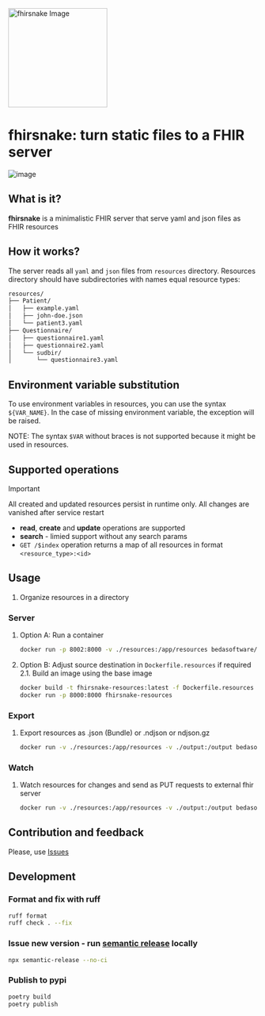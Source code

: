 <img src="https://github.com/beda-software/fhirsnake/raw/main/coral%20snake.webp" alt="fhirsnake Image" height="200">

# fhirsnake: turn static files to a FHIR server

![image](https://img.shields.io/badge/fastapi-109989?style=for-the-badge&logo=FASTAPI&logoColor=white)

## What is it?
**fhirsnake** is a minimalistic FHIR server that serve yaml and json files as FHIR resources

## How it works?
The server reads all `yaml` and `json` files from `resources` directory.
Resources directory should have subdirectories with names equal resource types:
```markdown
resources/
├── Patient/
│   ├── example.yaml
│   ├── john-doe.json
│   └── patient3.yaml
├── Questionnaire/
│   ├── questionnaire1.yaml
│   ├── questionnaire2.yaml
│   └── sudbir/
│       └── questionnaire3.yaml
```

## Environment variable substitution

To use environment variables in resources, you can use the syntax `${VAR_NAME}`.
In the case of missing environment variable, the exception will be raised.

NOTE: The syntax `$VAR` without braces is not supported because it might be used in resources.

## Supported operations
> [!IMPORTANT]
> All created and updated resources persist in runtime only. All changes are vanished after service restart

- **read**, **create** and **update** operations are supported
- **search** - limied support without any search params
- `GET /$index` operation returns a map of all resources in format `<resource_type>:<id>`


## Usage

1. Organize resources in a directory

### Server
1. Option A: Run a container
    ```bash
    docker run -p 8002:8000 -v ./resources:/app/resources bedasoftware/fhirsnake
    ```
2. Option B: Adjust source destination in `Dockerfile.resources` if required
2.1. Build an image using the base image
    ```bash
    docker build -t fhirsnake-resources:latest -f Dockerfile.resources .
    docker run -p 8000:8000 fhirsnake-resources 
    ```

### Export
1. Export resources as .json (Bundle) or .ndjson or ndjson.gz
    ```bash
    docker run -v ./resources:/app/resources -v ./output:/output bedasoftware/fhirsnake export --output /output/seeds.ndjson.gz
    ```

### Watch
1. Watch resources for changes and send as PUT requests to external fhir server
    ```bash
    docker run -v ./resources:/app/resources -v ./output:/output bedasoftware/fhirsnake watch --external-fhir-server-url http://localhost:8080 --external-fhir-server-header "Authorization: Token token"
    ```    

   
## Contribution and feedback
Please, use [Issues](https://github.com/beda-software/fhirsnake/issues)


## Development

### Format and fix with ruff
   ```sh
   ruff format
   ruff check . --fix
   ```

### Issue new version - run [semantic release](https://semantic-release.gitbook.io/semantic-release/usage/installation) locally
   ```sh
   npx semantic-release --no-ci
   ```

### Publish to pypi
   ```sh
   poetry build
   poetry publish
   ```

